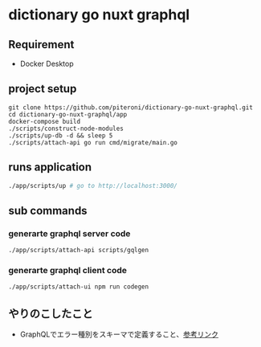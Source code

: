 # dictionary go nuxt graphql

## Requirement

- Docker Desktop

## project setup

```
git clone https://github.com/piteroni/dictionary-go-nuxt-graphql.git
cd dictionary-go-nuxt-graphql/app
docker-compose build
./scripts/construct-node-modules
./scripts/up-db -d && sleep 5
./scripts/attach-api go run cmd/migrate/main.go
```

## runs application

```sh
./app/scripts/up # go to http://localhost:3000/
```

## sub commands

### generarte graphql server code

```
./app/scripts/attach-api scripts/gqlgen
```

### generarte graphql client code

```
./app/scripts/attach-ui npm run codegen
```

## やりのこしたこと

- GraphQLでエラー種別をスキーマで定義すること、[参考リンク](https://www.youtube.com/watch?v=RDNTP66oY2o)
